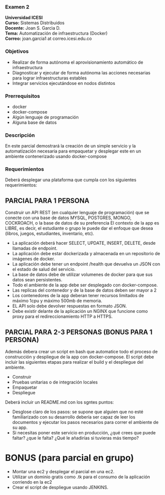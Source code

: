 ### Examen 2
**Universidad ICESI**  
**Curso:** Sistemas Distribuidos  
**Docente:** Joan S. Garcìa D.  
**Tema:** Automatización de infraestructura (Docker)  
**Correo:** joan.garcia1 at correo.icesi.edu.co

### Objetivos
* Realizar de forma autónoma el aprovisionamiento automático de infraestructura
* Diagnosticar y ejecutar de forma autónoma las acciones necesarias para lograr infraestructuras estables
* Integrar servicios ejecutándose en nodos distintos

### Prerrequisitos
* docker
* docker-compose
* Algún lenguaje de programación
* Alguna base de datos

### Descripción
En este parcial demostrará la creación de un simple servicio y la automatización necesaria para empaquetar y desplegar este en un ambiente contenerizado usando docker-compose 

### Requerimientos
Deberá desplegar una plataforma que cumpla con los siguientes requerimientos:

## PARCIAL PARA 1 PERSONA

Construir un API REST (en cualquier lenguaje de programación) que se conecte con una base de datos MYSQL, POSTGRES, MONGO, COCKROACH, o la base de datos de su preferencia
El contexto de la app es LIBRE, es decir, el estudiante o grupo le puede dar el enfoque que desea (libros, juegos, estudiantes, inventario, etc).

- La aplicación deberá hacer SELECT, UPDATE, INSERT, DELETE, desde llamadas de endpoint.
- La aplicación debe estar dockerizada y almacenada en un repositorio de imágenes de docker.
- La aplicación debe tener un endpoint /health que devuelva un JSON con el estado de salud del servicio. 
- La base de datos debe de utilizar volumenes de docker para que sus datos sean persistentes.
- Todo el ambiente de la app debe ser desplegado con docker-compose.
- Las replicas del contenedor y de la base de datos deben ser mayor a 2
- Los contenedores de la app deberan tener recursos limitados de máximo 1cpu y máximo 500mb de memoria.
- EL API solo debe devolver respuestas en formato JSON.
- Debe existir delante de la aplicación un NGINX que funcione como proxy para el redireccionamiento HTTP a HTTPS.

## PARCIAL PARA 2-3 PERSONAS (BONUS PARA 1 PERSONA)

Además debera crear un script en bash que automatice todo el proceso de construcción y despliegue de la app con docker-compose.
El script debe incluir las siguientes etapas para realizar el build y el despliegue del ambiente.
- Construir
- Pruebas unitarias o de integración locales
- Empaquetar
- Despliegue

Deberá incluir un README.md con los sgntes puntos:
- Desglose claro de los pasos: se supone que alguien que no esté familiarizado con su desarrollo debería ser capaz de leer los documentos y ejecutar los pasos necesarios para correr el ambiente de su app.
- Si necesitas poner este servicio en producción, ¿qué crees que puede faltar? ¿que le falta? ¿Qué le añadirías si tuvieras más tiempo?

# BONUS (para parcial en grupo)
- Montar una ec2 y desplegar el parcial en una ec2.
- Utilizar un dominio gratis como .tk para el consumo de la aplicación corriendo en la ec2
- Crear el script de despliegue usando JENKINS.
